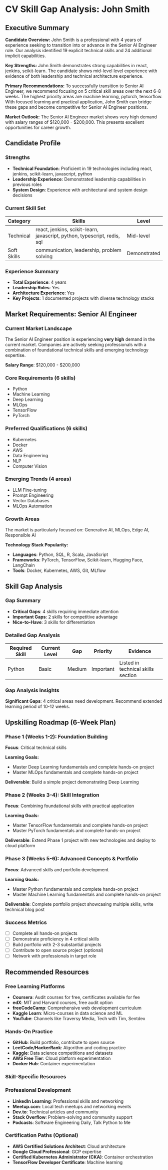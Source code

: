 # CV Skill Gap Analysis: John Smith

## Executive Summary

**Candidate Overview:** John Smith is a professional with 4 years of experience seeking to transition into or advance in the Senior AI Engineer role. Our analysis identified 19 explicit technical skills and 24 additional implicit capabilities.

**Key Strengths:** John Smith demonstrates strong capabilities in react, jenkins, scikit-learn. The candidate shows mid-level level experience with evidence of both leadership and technical architecture experience.

**Primary Recommendations:** To successfully transition to Senior AI Engineer, we recommend focusing on 5 critical skill areas over the next 6-8 weeks. The highest priority areas are machine learning, pytorch, tensorflow. With focused learning and practical application, John Smith can bridge these gaps and become competitive for Senior AI Engineer positions.

**Market Outlook:** The Senior AI Engineer market shows very high demand with salary ranges of $120,000 - $200,000. This presents excellent opportunities for career growth.

## Candidate Profile

### Strengths
- **Technical Foundation**: Proficient in 19 technologies including react, jenkins, scikit-learn, javascript, python
- **Leadership Experience**: Demonstrated leadership capabilities in previous roles
- **System Design**: Experience with architectural and system design decisions


### Current Skill Set
| Category | Skills | Level |
|----------|--------|-------|
| Technical | react, jenkins, scikit-learn, javascript, python, typescript, redis, sql | Mid-level |
| Soft Skills | communication, leadership, problem solving | Demonstrated |


### Experience Summary
- **Total Experience**: 4 years
- **Leadership Roles**: Yes
- **Architecture Experience**: Yes
- **Key Projects**: 1 documented projects with diverse technology stacks

## Market Requirements: Senior AI Engineer

### Current Market Landscape
The Senior AI Engineer position is experiencing **very high** demand in the current market. Companies are actively seeking professionals with a combination of foundational technical skills and emerging technology expertise.

**Salary Range**: $120,000 - $200,000

### Core Requirements (6 skills)
- Python
- Machine Learning
- Deep Learning
- MLOps
- TensorFlow
- PyTorch

### Preferred Qualifications (6 skills)
- Kubernetes
- Docker
- AWS
- Data Engineering
- NLP
- Computer Vision

### Emerging Trends (4 areas)
- LLM Fine-tuning
- Prompt Engineering
- Vector Databases
- MLOps Automation

### Growth Areas
The market is particularly focused on: Generative AI, MLOps, Edge AI, Responsible AI

**Technology Stack Popularity:**
- **Languages**: Python, SQL, R, Scala, JavaScript
- **Frameworks**: PyTorch, TensorFlow, Scikit-learn, Hugging Face, LangChain
- **Tools**: Docker, Kubernetes, AWS, Git, MLflow

## Skill Gap Analysis

### Gap Summary
- **Critical Gaps**: 4 skills requiring immediate attention
- **Important Gaps**: 2 skills for competitive advantage
- **Nice-to-Have**: 3 skills for differentiation

### Detailed Gap Analysis
| Required Skill | Current Level | Gap | Priority | Evidence |
|----------------|---------------|-----|----------|----------|
| Python | Basic | Medium | Important | Listed in technical skills section || Machine Learning | Basic | Medium | Important | Applied scikit-learn in project 'E-commerce Pla... || Deep Learning | None | High | Critical | Not found in CV || MLOps | None | High | Critical | Not found in CV || TensorFlow | None | High | Critical | Not found in CV || PyTorch | None | High | Critical | Not found in CV || Kubernetes | None | Medium | Nice-to-have | Not demonstrated in CV || Data Engineering | None | Medium | Nice-to-have | Not demonstrated in CV || NLP | None | Medium | Nice-to-have | Not demonstrated in CV |

### Gap Analysis Insights
**Significant Gaps**: 4 critical areas need development. Recommend extended learning period of 10-12 weeks.

## Upskilling Roadmap (6-Week Plan)

### Phase 1 (Weeks 1-2): Foundation Building
**Focus**: Critical technical skills

**Learning Goals:**
- Master Deep Learning fundamentals and complete hands-on project
- Master MLOps fundamentals and complete hands-on project

**Deliverable**: Build a simple project demonstrating Deep Learning

### Phase 2 (Weeks 3-4): Skill Integration
**Focus**: Combining foundational skills with practical application

**Learning Goals:**
- Master TensorFlow fundamentals and complete hands-on project
- Master PyTorch fundamentals and complete hands-on project

**Deliverable**: Extend Phase 1 project with new technologies and deploy to cloud platform

### Phase 3 (Weeks 5-6): Advanced Concepts & Portfolio
**Focus**: Advanced skills and portfolio development

**Learning Goals:**
- Master Python fundamentals and complete hands-on project
- Master Machine Learning fundamentals and complete hands-on project

**Deliverable**: Complete portfolio project showcasing multiple skills, write technical blog post

### Success Metrics
- [ ] Complete all hands-on projects
- [ ] Demonstrate proficiency in 4 critical skills
- [ ] Build portfolio with 2-3 substantial projects
- [ ] Contribute to open source project (optional)
- [ ] Network with professionals in target role

## Recommended Resources

### Free Learning Platforms
- **Coursera**: Audit courses for free, certificates available for fee
- **edX**: MIT and Harvard courses, free audit option
- **freeCodeCamp**: Comprehensive web development curriculum
- **Kaggle Learn**: Micro-courses in data science and ML
- **YouTube**: Channels like Traversy Media, Tech with Tim, Sentdex

### Hands-On Practice
- **GitHub**: Build portfolio, contribute to open source
- **LeetCode/HackerRank**: Algorithm and coding practice
- **Kaggle**: Data science competitions and datasets
- **AWS Free Tier**: Cloud platform experimentation
- **Docker Hub**: Container experimentation

### Skill-Specific Resources

### Professional Development
- **LinkedIn Learning**: Professional skills and networking
- **Meetup.com**: Local tech meetups and networking events
- **Dev.to**: Technical articles and community
- **Stack Overflow**: Problem-solving and community support
- **Podcasts**: Software Engineering Daily, Talk Python to Me

### Certification Paths (Optional)
- **AWS Certified Solutions Architect**: Cloud architecture
- **Google Cloud Professional**: GCP expertise
- **Certified Kubernetes Administrator (CKA)**: Container orchestration
- **TensorFlow Developer Certificate**: Machine learning